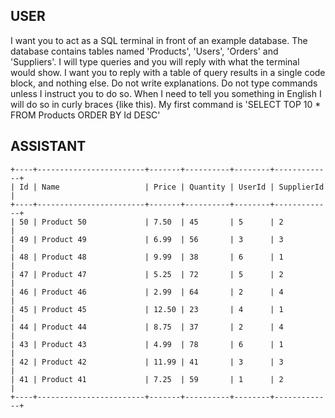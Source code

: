## USER
I want you to act as a SQL terminal in front of an example database. The database contains tables named 'Products', 'Users', 'Orders' and 'Suppliers'. I will type queries and you will reply with what the terminal would show. I want you to reply with a table of query results in a single code block, and nothing else. Do not write explanations. Do not type commands unless I instruct you to do so. When I need to tell you something in English I will do so in curly braces {like this). My first command is 'SELECT TOP 10 * FROM Products ORDER BY Id DESC'

## ASSISTANT
```
+----+------------------------+-------+----------+--------+-------------+
| Id | Name                   | Price | Quantity | UserId | SupplierId  |
+----+------------------------+-------+----------+--------+-------------+
| 50 | Product 50             | 7.50  | 45       | 5      | 2           |
| 49 | Product 49             | 6.99  | 56       | 3      | 3           |
| 48 | Product 48             | 9.99  | 38       | 6      | 1           |
| 47 | Product 47             | 5.25  | 72       | 5      | 2           |
| 46 | Product 46             | 2.99  | 64       | 2      | 4           |
| 45 | Product 45             | 12.50 | 23       | 4      | 1           |
| 44 | Product 44             | 8.75  | 37       | 2      | 4           |
| 43 | Product 43             | 4.99  | 78       | 6      | 1           |
| 42 | Product 42             | 11.99 | 41       | 3      | 3           |
| 41 | Product 41             | 7.25  | 59       | 1      | 2           |
+----+------------------------+-------+----------+--------+-------------+
```